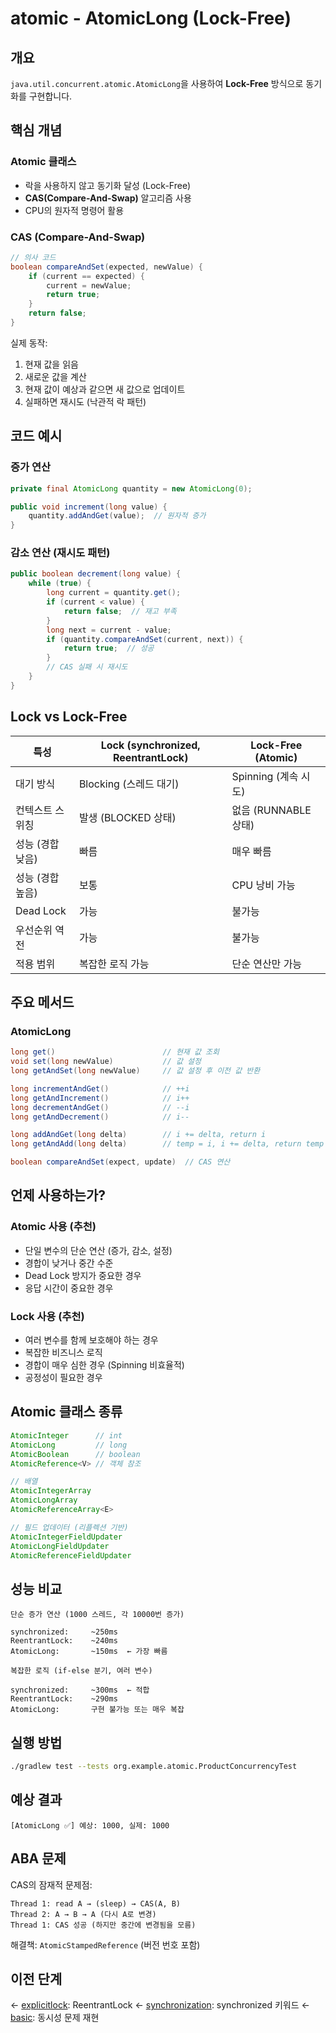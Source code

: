 # atomic - AtomicLong (Lock-Free)

## 개요
`java.util.concurrent.atomic.AtomicLong`을 사용하여 **Lock-Free** 방식으로 동기화를 구현합니다.

## 핵심 개념

### Atomic 클래스
- 락을 사용하지 않고 동기화 달성 (Lock-Free)
- **CAS(Compare-And-Swap)** 알고리즘 사용
- CPU의 원자적 명령어 활용

### CAS (Compare-And-Swap)

```java
// 의사 코드
boolean compareAndSet(expected, newValue) {
    if (current == expected) {
        current = newValue;
        return true;
    }
    return false;
}
```

실제 동작:
1. 현재 값을 읽음
2. 새로운 값을 계산
3. 현재 값이 예상과 같으면 새 값으로 업데이트
4. 실패하면 재시도 (낙관적 락 패턴)

## 코드 예시

### 증가 연산
```java
private final AtomicLong quantity = new AtomicLong(0);

public void increment(long value) {
    quantity.addAndGet(value);  // 원자적 증가
}
```

### 감소 연산 (재시도 패턴)
```java
public boolean decrement(long value) {
    while (true) {
        long current = quantity.get();
        if (current < value) {
            return false;  // 재고 부족
        }
        long next = current - value;
        if (quantity.compareAndSet(current, next)) {
            return true;  // 성공
        }
        // CAS 실패 시 재시도
    }
}
```

## Lock vs Lock-Free

| 특성 | Lock (synchronized, ReentrantLock) | Lock-Free (Atomic) |
|------|-----------------------------------|-------------------|
| 대기 방식 | Blocking (스레드 대기) | Spinning (계속 시도) |
| 컨텍스트 스위칭 | 발생 (BLOCKED 상태) | 없음 (RUNNABLE 상태) |
| 성능 (경합 낮음) | 빠름 | 매우 빠름 |
| 성능 (경합 높음) | 보통 | CPU 낭비 가능 |
| Dead Lock | 가능 | 불가능 |
| 우선순위 역전 | 가능 | 불가능 |
| 적용 범위 | 복잡한 로직 가능 | 단순 연산만 가능 |

## 주요 메서드

### AtomicLong
```java
long get()                        // 현재 값 조회
void set(long newValue)           // 값 설정
long getAndSet(long newValue)     // 값 설정 후 이전 값 반환

long incrementAndGet()            // ++i
long getAndIncrement()            // i++
long decrementAndGet()            // --i
long getAndDecrement()            // i--

long addAndGet(long delta)        // i += delta, return i
long getAndAdd(long delta)        // temp = i, i += delta, return temp

boolean compareAndSet(expect, update)  // CAS 연산
```

## 언제 사용하는가?

### Atomic 사용 (추천)
- 단일 변수의 단순 연산 (증가, 감소, 설정)
- 경합이 낮거나 중간 수준
- Dead Lock 방지가 중요한 경우
- 응답 시간이 중요한 경우

### Lock 사용 (추천)
- 여러 변수를 함께 보호해야 하는 경우
- 복잡한 비즈니스 로직
- 경합이 매우 심한 경우 (Spinning 비효율적)
- 공정성이 필요한 경우

## Atomic 클래스 종류

```java
AtomicInteger      // int
AtomicLong         // long
AtomicBoolean      // boolean
AtomicReference<V> // 객체 참조

// 배열
AtomicIntegerArray
AtomicLongArray
AtomicReferenceArray<E>

// 필드 업데이터 (리플렉션 기반)
AtomicIntegerFieldUpdater
AtomicLongFieldUpdater
AtomicReferenceFieldUpdater
```

## 성능 비교

```
단순 증가 연산 (1000 스레드, 각 10000번 증가)

synchronized:     ~250ms
ReentrantLock:    ~240ms
AtomicLong:       ~150ms  ← 가장 빠름

복잡한 로직 (if-else 분기, 여러 변수)

synchronized:     ~300ms  ← 적합
ReentrantLock:    ~290ms
AtomicLong:       구현 불가능 또는 매우 복잡
```

## 실행 방법

```bash
./gradlew test --tests org.example.atomic.ProductConcurrencyTest
```

## 예상 결과

```
[AtomicLong ✅] 예상: 1000, 실제: 1000
```

## ABA 문제

CAS의 잠재적 문제점:

```
Thread 1: read A → (sleep) → CAS(A, B)
Thread 2: A → B → A (다시 A로 변경)
Thread 1: CAS 성공 (하지만 중간에 변경됨을 모름)
```

해결책: `AtomicStampedReference` (버전 번호 포함)

## 이전 단계
← [explicitlock](../explicitlock/README.md): ReentrantLock
← [synchronization](../synchronization/README.md): synchronized 키워드
← [basic](../basic/README.md): 동시성 문제 재현
